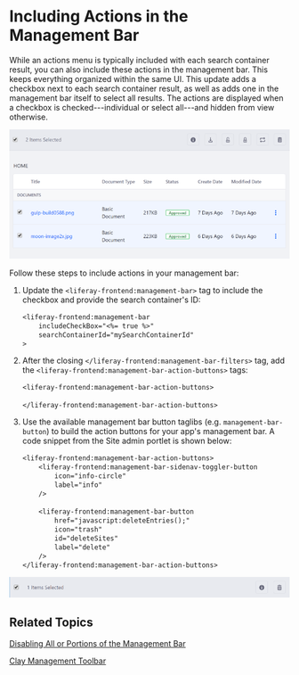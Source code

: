 # Including Actions in the Management Bar [](id=including-actions-in-the-management-bar)

While an actions menu is typically included with each search container result, 
you can also include these actions in the management bar. This keeps everything 
organized within the same UI. This update adds a checkbox next to each search 
container result, as well as adds one in the management bar itself to select all 
results. The actions are displayed when a checkbox is checked---individual or 
select all---and hidden from view otherwise. 

![Figure 1: You can select individual results or all results at once.](../../../../images/liferay-frontend-taglib-management-bar-include-checkbox.png)

Follow these steps to include actions in your management bar:

1.  Update the `<liferay-frontend:management-bar>` tag to include the checkbox 
    and provide the search container's ID:
    
        <liferay-frontend:management-bar
        	includeCheckBox="<%= true %>"
        	searchContainerId="mySearchContainerId"
        >

2.  After the closing `</liferay-frontend:management-bar-filters>` tag, add the 
    `<liferay-frontend:management-bar-action-buttons>` tags:
    
        <liferay-frontend:management-bar-action-buttons>

        </liferay-frontend:management-bar-action-buttons>
 
3.  Use the available management bar button taglibs 
    (e.g. `management-bar-button`) to build the action buttons for your app's 
    management bar. A code snippet from the Site admin portlet is shown below: 

        <liferay-frontend:management-bar-action-buttons>
        	<liferay-frontend:management-bar-sidenav-toggler-button
        		icon="info-circle"
        		label="info"
        	/>

        	<liferay-frontend:management-bar-button
        		href="javascript:deleteEntries();"
        		icon="trash"
        		id="deleteSites"
        		label="delete"
        	/>
        </liferay-frontend:management-bar-action-buttons>

![Figure 2: You can have as many actions as your app requires.](../../../../images/liferay-frontend-taglib-management-bar-actions.png)

## Related Topics [](id=related-topics)

[Disabling All or Portions of the Management Bar](/develop/tutorials/-/knowledge_base/7-1/disabling-all-or-portions-of-the-management-bar)

[Clay Management Toolbar](/develop/tutorials/-/knowledge_base/7-1/clay-management-toolbar)
